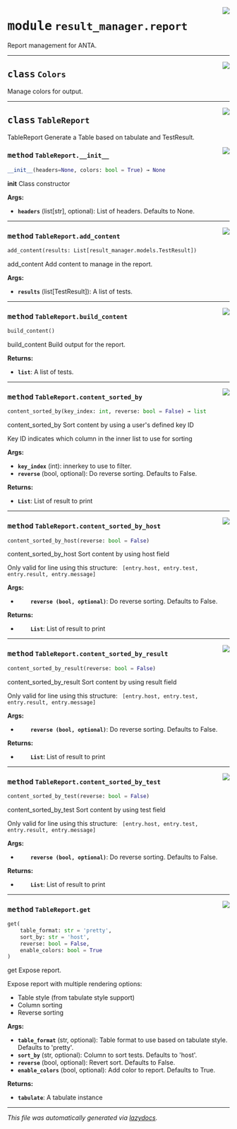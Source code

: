 <!-- markdownlint-disable -->

<a href="../../anta/result_manager/report.py#L0"><img align="right" style="float:right;" src="https://img.shields.io/badge/-source-cccccc?style=flat-square"></a>

# <kbd>module</kbd> `result_manager.report`
Report management for ANTA. 



---

<a href="../../anta/result_manager/report.py#L17"><img align="right" style="float:right;" src="https://img.shields.io/badge/-source-cccccc?style=flat-square"></a>

## <kbd>class</kbd> `Colors`
Manage colors for output. 





---

<a href="../../anta/result_manager/report.py#L30"><img align="right" style="float:right;" src="https://img.shields.io/badge/-source-cccccc?style=flat-square"></a>

## <kbd>class</kbd> `TableReport`
TableReport Generate a Table based on tabulate and TestResult. 

<a href="../../anta/result_manager/report.py#L36"><img align="right" style="float:right;" src="https://img.shields.io/badge/-source-cccccc?style=flat-square"></a>

### <kbd>method</kbd> `TableReport.__init__`

```python
__init__(headers=None, colors: bool = True) → None
```

__init__ Class constructor 



**Args:**
 
 - <b>`headers`</b> (list[str], optional):  List of headers. Defaults to None. 




---

<a href="../../anta/result_manager/report.py#L147"><img align="right" style="float:right;" src="https://img.shields.io/badge/-source-cccccc?style=flat-square"></a>

### <kbd>method</kbd> `TableReport.add_content`

```python
add_content(results: List[result_manager.models.TestResult])
```

add_content Add content to manage in the report. 



**Args:**
 
 - <b>`results`</b> (list[TestResult]):  A list of tests. 

---

<a href="../../anta/result_manager/report.py#L157"><img align="right" style="float:right;" src="https://img.shields.io/badge/-source-cccccc?style=flat-square"></a>

### <kbd>method</kbd> `TableReport.build_content`

```python
build_content()
```

build_content Build output for the report. 



**Returns:**
 
 - <b>`list`</b>:  A list of tests. 

---

<a href="../../anta/result_manager/report.py#L97"><img align="right" style="float:right;" src="https://img.shields.io/badge/-source-cccccc?style=flat-square"></a>

### <kbd>method</kbd> `TableReport.content_sorted_by`

```python
content_sorted_by(key_index: int, reverse: bool = False) → list
```

content_sorted_by Sort content by using a user's defined key ID 

Key ID indicates which column in the inner list to use for sorting 



**Args:**
 
 - <b>`key_index`</b> (int):  innerkey to use to filter. 
 - <b>`reverse`</b> (bool, optional):  Do reverse sorting. Defaults to False. 



**Returns:**
 
 - <b>`List`</b>:  List of result to print 

---

<a href="../../anta/result_manager/report.py#L52"><img align="right" style="float:right;" src="https://img.shields.io/badge/-source-cccccc?style=flat-square"></a>

### <kbd>method</kbd> `TableReport.content_sorted_by_host`

```python
content_sorted_by_host(reverse: bool = False)
```

content_sorted_by_host Sort content by using host field 

Only valid for line using this structure: ``` [entry.host, entry.test, entry.result, entry.message]```



**Args:**


 - <b>`    reverse (bool, optional)`</b>:  Do reverse sorting. Defaults to False.



**Returns:**


 - <b>`    List`</b>:  List of result to print


---

<a href="../../anta/result_manager/report.py#L82"><img align="right" style="float:right;" src="https://img.shields.io/badge/-source-cccccc?style=flat-square"></a>

### <kbd>method</kbd> `TableReport.content_sorted_by_result`

```python
content_sorted_by_result(reverse: bool = False)
```

content_sorted_by_result Sort content by using result field 

Only valid for line using this structure: ``` [entry.host, entry.test, entry.result, entry.message]```



**Args:**


 - <b>`    reverse (bool, optional)`</b>:  Do reverse sorting. Defaults to False.



**Returns:**


 - <b>`    List`</b>:  List of result to print


---

<a href="../../anta/result_manager/report.py#L67"><img align="right" style="float:right;" src="https://img.shields.io/badge/-source-cccccc?style=flat-square"></a>

### <kbd>method</kbd> `TableReport.content_sorted_by_test`

```python
content_sorted_by_test(reverse: bool = False)
```

content_sorted_by_test Sort content by using test field 

Only valid for line using this structure: ``` [entry.host, entry.test, entry.result, entry.message]```



**Args:**


 - <b>`    reverse (bool, optional)`</b>:  Do reverse sorting. Defaults to False.



**Returns:**


 - <b>`    List`</b>:  List of result to print


---

<a href="../../anta/result_manager/report.py#L112"><img align="right" style="float:right;" src="https://img.shields.io/badge/-source-cccccc?style=flat-square"></a>

### <kbd>method</kbd> `TableReport.get`

```python
get(
    table_format: str = 'pretty',
    sort_by: str = 'host',
    reverse: bool = False,
    enable_colors: bool = True
)
```

get Expose report. 

Expose report with multiple rendering options: 
- Table style (from tabulate style support) 
- Column sorting 
- Reverse sorting 



**Args:**
 
 - <b>`table_format`</b> (str, optional):  Table format to use based on tabulate style. Defaults to 'pretty'. 
 - <b>`sort_by`</b> (str, optional):  Column to sort tests. Defaults to 'host'. 
 - <b>`reverse`</b> (bool, optional):  Revert sort. Defaults to False. 
 - <b>`enable_colors`</b> (bool, optional):  Add color to report. Defaults to True. 



**Returns:**
 
 - <b>`tabulate`</b>:  A tabulate instance 




---

_This file was automatically generated via [lazydocs](https://github.com/ml-tooling/lazydocs)._
